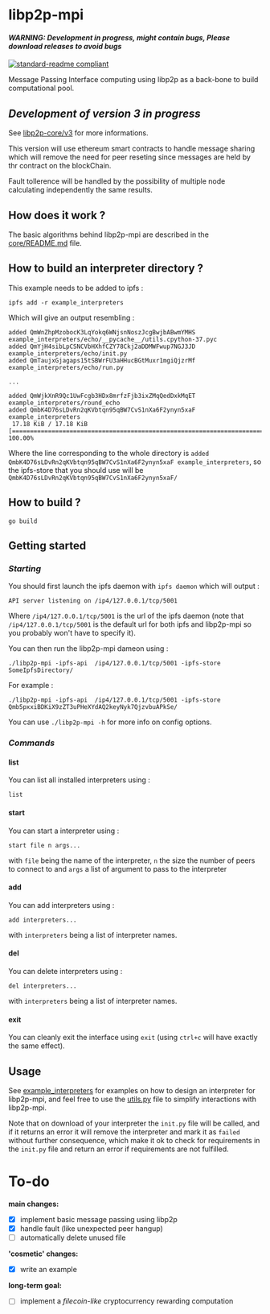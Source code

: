 # libp2p-mpi

####  *__WARNING: Development in progress, might contain bugs, Please download releases to avoid bugs__*

[![standard-readme compliant](https://img.shields.io/badge/standard--readme-OK-green.svg?style=flat-square)](https://github.com/RichardLitt/standard-readme)

Message Passing Interface computing using libp2p as a back-bone to build computational pool.

## *__Development of version 3 in progress__*

See [libp2p-core/v3](./libp2p-core/v3) for more informations.

This version will use ethereum smart contracts to handle message sharing which will remove the need for peer reseting since messages are held by thr contract on the blockChain.

Fault tollerence will be handled by the possibility of multiple node calculating independently the same results.

## How does it work ?

The basic algorithms behind libp2p-mpi are described in the [core/README.md](./core/README.md) file.

## How to build an interpreter directory ?

This example needs to be added to ipfs :

```
ipfs add -r example_interpreters
```

Which will give an output resembling :

```
added QmWnZhpMzobocK3LqYokq6WNjsnNoszJcgBwjbABwmYMHS example_interpreters/echo/__pycache__/utils.cpython-37.pyc
added QmYjH4sibLpCSNCVbHXhfCZY78Ckj2aDDMWFwup7NGJ3JD example_interpreters/echo/init.py
added QmTaujxGjagaps15tSBWrFU3aHHucBGtMuxr1mgiQjzrMf example_interpreters/echo/run.py

...

added QmWjkXnR9Qc1UwFcgb3HDx8mrfzFjb3ixZMqQedDxkMqET example_interpreters/round_echo
added QmbK4D76sLDvRn2qKVbtqn95qBW7CvS1nXa6F2ynyn5xaF example_interpreters
 17.18 KiB / 17.18 KiB [==================================================================================================================================================================================] 100.00%
 ```

Where the line corresponding to the whole directory is `added QmbK4D76sLDvRn2qKVbtqn95qBW7CvS1nXa6F2ynyn5xaF example_interpreters`, so the ipfs-store that you should use will be `QmbK4D76sLDvRn2qKVbtqn95qBW7CvS1nXa6F2ynyn5xaF/`

## How to build ?

```
go build
```

## Getting started

### _Starting_

You should first launch the ipfs daemon with `ipfs daemon` which will output :

```
API server listening on /ip4/127.0.0.1/tcp/5001
```

Where `/ip4/127.0.0.1/tcp/5001` is the url of the ipfs daemon (note that `/ip4/127.0.0.1/tcp/5001` is the default url for both ipfs and libp2p-mpi so you probably won't have to specify it).

You can then run the libp2p-mpi dameon using :

```
./libp2p-mpi -ipfs-api  /ip4/127.0.0.1/tcp/5001 -ipfs-store SomeIpfsDirectory/
```

For example :

```
./libp2p-mpi -ipfs-api  /ip4/127.0.0.1/tcp/5001 -ipfs-store Qmb5pxxiBDKiX9zZT3uPHeXYdAQ2keyNyk7QjzvbuAPkSe/
```

You can use `./libp2p-mpi -h` for more info on config options.

### _Commands_

#### list

You can list all installed interpreters using :

```
list
```

#### start

You can start a interpreter using :

```
start file n args...
```

with `file` being the name of the interpreter, `n` the size the number of peers to connect to and `args` a list of argument to pass to the interpreter

#### add

You can add interpreters using :

```
add interpreters...
```

with `interpreters` being a list of interpreter names.

#### del

You can delete interpreters using :

```
del interpreters...
```

with `interpreters` being a list of interpreter names.

#### exit

You can cleanly exit the interface using `exit` (using `ctrl+c` will have exactly the same effect).

## Usage

See [example_interpreters](./example_interpreters) for examples on how to design an interpreter for libp2p-mpi, and feel free to use the [utils.py](./example_interpreters/echo/utils.py) file to simplify interactions with libp2p-mpi.

Note that on download of your interpreter the `init.py` file will be called, and if it returns an error it will remove the interpreter and mark it as `failed` without further consequence, which make it ok to check for requirements in the `init.py` file and return an error if requirements are not fulfilled.

# To-do

__main changes:__

- [x] implement basic message passing using libp2p
- [x] handle fault (like unexpected peer hangup)
- [ ] automatically delete unused file

__'cosmetic' changes:__

- [x] write an example

__long-term goal:__

- [ ] implement a _filecoin-like_ cryptocurrency rewarding computation
